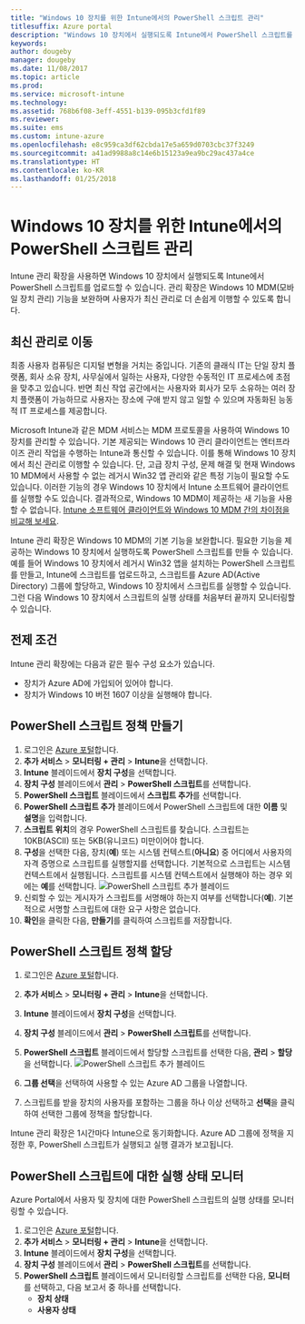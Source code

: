 ```yaml
---
title: "Windows 10 장치를 위한 Intune에서의 PowerShell 스크립트 관리"
titlesuffix: Azure portal
description: "Windows 10 장치에서 실행되도록 Intune에서 PowerShell 스크립트를 업로드하는 방법을 알아봅니다."
keywords: 
author: dougeby
manager: dougeby
ms.date: 11/08/2017
ms.topic: article
ms.prod: 
ms.service: microsoft-intune
ms.technology: 
ms.assetid: 768b6f08-3eff-4551-b139-095b3cfd1f89
ms.reviewer: 
ms.suite: ems
ms.custom: intune-azure
ms.openlocfilehash: e8c959ca3df62cbda17e5a659d0703cbc37f3249
ms.sourcegitcommit: a41ad9988a8c14e6b15123a9ea9bc29ac437a4ce
ms.translationtype: HT
ms.contentlocale: ko-KR
ms.lasthandoff: 01/25/2018
---
```

# <a name="manage-powershell-scripts-in-intune-for-windows-10-devices"></a>Windows 10 장치를 위한 Intune에서의 PowerShell 스크립트 관리
Intune 관리 확장을 사용하면 Windows 10 장치에서 실행되도록 Intune에서 PowerShell 스크립트를 업로드할 수 있습니다. 관리 확장은 Windows 10 MDM(모바일 장치 관리) 기능을 보완하며 사용자가 최신 관리로 더 손쉽게 이행할 수 있도록 합니다.

## <a name="moving-to-modern-management"></a>최신 관리로 이동
최종 사용자 컴퓨팅은 디지털 변형을 거치는 중입니다. 기존의 클래식 IT는 단일 장치 플랫폼, 회사 소유 장치, 사무실에서 일하는 사용자, 다양한 수동적인 IT 프로세스에 초점을 맞추고 있습니다. 반면 최신 작업 공간에서는 사용자와 회사가 모두 소유하는 여러 장치 플랫폼이 가능하므로 사용자는 장소에 구애 받지 않고 일할 수 있으며 자동화된 능동적 IT 프로세스를 제공합니다. 

Microsoft Intune과 같은 MDM 서비스는 MDM 프로토콜을 사용하여 Windows 10 장치를 관리할 수 있습니다. 기본 제공되는 Windows 10 관리 클라이언트는 엔터프라이즈 관리 작업을 수행하는 Intune과 통신할 수 있습니다. 이를 통해 Windows 10 장치에서 최신 관리로 이행할 수 있습니다. 단, 고급 장치 구성, 문제 해결 및 현재 Windows 10 MDM에서 사용할 수 없는 레거시 Win32 앱 관리와 같은 특정 기능이 필요할 수도 있습니다. 이러한 기능의 경우 Windows 10 장치에서 Intune 소프트웨어 클라이언트를 실행할 수도 있습니다. 결과적으로, Windows 10 MDM이 제공하는 새 기능을 사용할 수 없습니다. [Intune 소프트웨어 클라이언트와 Windows 10 MDM 간의 차이점을 비교해 보세요](https://docs.microsoft.com/intune-classic/deploy-use/pc-management-comparison).

Intune 관리 확장은 Windows 10 MDM의 기본 기능을 보완합니다. 필요한 기능을 제공하는 Windows 10 장치에서 실행하도록 PowerShell 스크립트를 만들 수 있습니다. 예를 들어 Windows 10 장치에서 레거시 Win32 앱을 설치하는 PowerShell 스크립트를 만들고, Intune에 스크립트를 업로드하고, 스크립트를 Azure AD(Active Directory) 그룹에 할당하고, Windows 10 장치에서 스크립트를 실행할 수 있습니다. 그런 다음 Windows 10 장치에서 스크립트의 실행 상태를 처음부터 끝까지 모니터링할 수 있습니다.

## <a name="prerequisites"></a>전제 조건
Intune 관리 확장에는 다음과 같은 필수 구성 요소가 있습니다.
- 장치가 Azure AD에 가입되어 있어야 합니다.
- 장치가 Windows 10 버전 1607 이상을 실행해야 합니다.

## <a name="create-a-powershell-script-policy"></a>PowerShell 스크립트 정책 만들기 
1. 로그인은 [Azure 포털](https://portal.azure.com)합니다.
2. **추가 서비스** > **모니터링 + 관리** > **Intune**을 선택합니다.
3. **Intune** 블레이드에서 **장치 구성**을 선택합니다.
4. **장치 구성** 블레이드에서 **관리** > **PowerShell 스크립트**를 선택합니다.
5. **PowerShell 스크립트** 블레이드에서 **스크립트 추가**를 선택합니다.
6. **PowerShell 스크립트 추가** 블레이드에서 PowerShell 스크립트에 대한 **이름** 및 **설명**을 입력합니다.
7. **스크립트 위치**의 경우 PowerShell 스크립트를 찾습니다. 스크립트는 10KB(ASCII) 또는 5KB(유니코드) 미만이어야 합니다.
8. **구성**을 선택한 다음, 장치(**예**) 또는 시스템 컨텍스트(**아니요**) 중 어디에서 사용자의 자격 증명으로 스크립트를 실행할지를 선택합니다. 기본적으로 스크립트는 시스템 컨텍스트에서 실행됩니다. 스크립트를 시스템 컨텍스트에서 실행해야 하는 경우 외에는 **예**를 선택합니다. 
  ![PowerShell 스크립트 추가 블레이드](./media/mgmt-extension-add-script.png)
9. 신뢰할 수 있는 게시자가 스크립트를 서명해야 하는지 여부를 선택합니다(**예**). 기본적으로 서명할 스크립트에 대한 요구 사항은 없습니다. 
10. **확인**을 클릭한 다음, **만들기**를 클릭하여 스크립트를 저장합니다.

## <a name="assign-a-powershell-script-policy"></a>PowerShell 스크립트 정책 할당
1. 로그인은 [Azure 포털](https://portal.azure.com)합니다.
2. **추가 서비스** > **모니터링 + 관리** > **Intune**을 선택합니다.
3. **Intune** 블레이드에서 **장치 구성**을 선택합니다.
4. **장치 구성** 블레이드에서 **관리** > **PowerShell 스크립트**를 선택합니다.
5. **PowerShell 스크립트** 블레이드에서 할당할 스크립트를 선택한 다음, **관리** > **할당**을 선택합니다.
  ![PowerShell 스크립트 추가 블레이드](./media/mgmt-extension-assignments.png)
 
6. **그룹 선택**을 선택하여 사용할 수 있는 Azure AD 그룹을 나열합니다. 
7. 스크립트를 받을 장치의 사용자를 포함하는 그룹을 하나 이상 선택하고 **선택**을 클릭하여 선택한 그룹에 정책을 할당합니다.

Intune 관리 확장은 1시간마다 Intune으로 동기화합니다. Azure AD 그룹에 정책을 지정한 후, PowerShell 스크립트가 실행되고 실행 결과가 보고됩니다. 
 
## <a name="monitor-run-status-for-powershell-scripts"></a>PowerShell 스크립트에 대한 실행 상태 모니터
Azure Portal에서 사용자 및 장치에 대한 PowerShell 스크립트의 실행 상태를 모니터링할 수 있습니다.
1. 로그인은 [Azure 포털](https://portal.azure.com)합니다.
2. **추가 서비스** > **모니터링 + 관리** > **Intune**을 선택합니다.
3. **Intune** 블레이드에서 **장치 구성**을 선택합니다.
4. **장치 구성** 블레이드에서 **관리** > **PowerShell 스크립트**를 선택합니다.
5. **PowerShell 스크립트** 블레이드에서 모니터링할 스크립트를 선택한 다음, **모니터**를 선택하고, 다음 보고서 중 하나를 선택합니다.
   - **장치 상태**
   - **사용자 상태**
